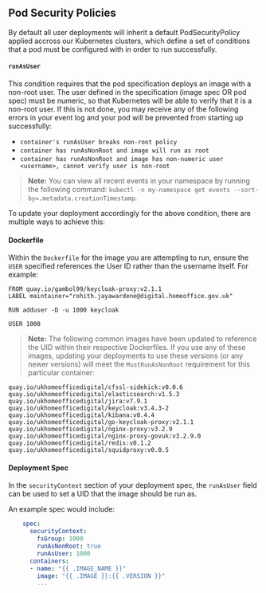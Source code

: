 ## Pod Security Policies

By default all user deployments will inherit a default PodSecurityPolicy applied accross our Kubernetes clusters, which define a set of conditions that a pod must be configured with in order to run successfully.

#### `runAsUser`

This condition requires that the pod specification deploys an image with a non-root user. The user defined in the specification (image spec OR pod spec) must be numeric, so that Kubernetes will be able to verify that it is a non-root user. If this is not done, you may receive any of the following errors in your event log and your pod will be prevented from starting up successfully:
- `container's runAsUser breaks non-root policy`
- `container has runAsNonRoot and image will run as root`
- `container has runAsNonRoot and image has non-numeric user <username>, cannot verify user is non-root`

> **Note:** You can view all recent events in your namespace by running the following command: `kubectl -n my-namespace get events --sort-by=.metadata.creationTimestamp`.


To update your deployment accordingly for the above condition, there are multiple ways to achieve this:

#### Dockerfile

Within the `Dockerfile` for the image you are attempting to run, ensure the `USER` specified references the User ID rather than the username itself. For example:

```
FROM quay.io/gambol99/keycloak-proxy:v2.1.1
LABEL maintainer="rohith.jayawardene@digital.homeoffice.gov.uk"

RUN adduser -D -u 1000 keycloak

USER 1000
```

> **Note:** The following common images have been updated to reference the UID within their respective Dockerfiles. If you use any of these images, updating your deployments to use these versions (or any newer versions) will meet the `MustRunAsNonRoot` requirement for this particular container:
```
quay.io/ukhomeofficedigital/cfssl-sidekick:v0.0.6
quay.io/ukhomeofficedigital/elasticsearch:v1.5.3
quay.io/ukhomeofficedigital/jira:v7.9.1
quay.io/ukhomeofficedigital/keycloak:v3.4.3-2
quay.io/ukhomeofficedigital/kibana:v0.4.4
quay.io/ukhomeofficedigital/go-keycloak-proxy:v2.1.1
quay.io/ukhomeofficedigital/nginx-proxy:v3.2.9
quay.io/ukhomeofficedigital/nginx-proxy-govuk:v3.2.9.0
quay.io/ukhomeofficedigital/redis:v0.1.2
quay.io/ukhomeofficedigital/squidproxy:v0.0.5
```

#### Deployment Spec

In the `securityContext` section of your deployment spec, the `runAsUser` field can be used to set a UID that the image should be run as.

An example spec would include:
```YAML
    spec:
      securityContext:
        fsGroup: 1000
        runAsNonRoot: true
        runAsUser: 1000
      containers:
      - name: "{{ .IMAGE_NAME }}"
        image: "{{ .IMAGE }}:{{ .VERSION }}"
        ...
```
